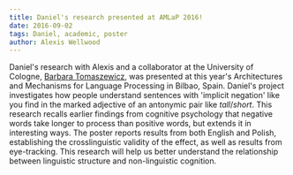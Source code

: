 ```yaml
---
title: Daniel's research presented at AMLaP 2016!
date: 2016-09-02
tags: Daniel, academic, poster
author: Alexis Wellwood
---
```


Daniel's research with Alexis and a collaborator at the University of Cologne, [Barbara Tomaszewicz](http://www-scf.usc.edu/~btomasze/), was presented at this year's Architectures and Mechanisms for Language Processing in Bilbao, Spain. Daniel's project investigates how people understand sentences with 'implicit negation' like you find in the marked adjective of an antonymic pair like *tall*/*short*. This research recalls earlier findings from cognitive psychology that negative words take longer to process than positive words, but extends it in interesting ways. The poster reports results from both English and Polish, establishing the crosslinguistic validity of the effect, as well as results from eye-tracking. This research will help us better understand the relationship between linguistic structure and non-linguistic cognition. 